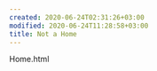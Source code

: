 ```yaml
---
created: 2020-06-24T02:31:26+03:00
modified: 2020-06-24T11:28:58+03:00
title: Not a Home
---
```


Home.html
